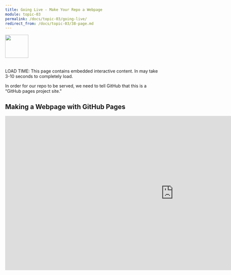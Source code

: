 ```yaml
---
title: Going Live - Make Your Repo a Webpage
module: topic-03
permalink: /docs/topic-03/going-live/
redirect_from: /docs/topic-03/38-page.md
---
```


<img src="./../../../img/arrow-divider.svg" style="width: 75px; border: none; margin: 0px 0 20px 0" />

<span class="label label-warning">LOAD TIME:</span> This page contains embedded interactive content. In may take 3-10 seconds to completely load.

In order for our repo to be served, we need to tell GitHub that this is a “GitHub pages project site."

## Making a Webpage with GitHub Pages

<iframe src="https://h5p.org/h5p/embed/181856" width="1090" height="500" frameborder="0" allowfullscreen="allowfullscreen"></iframe><script src="https://h5p.org/sites/all/modules/h5p/library/js/h5p-resizer.js" charset="UTF-8"></script>
